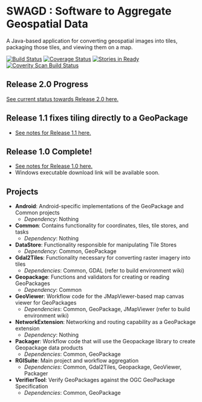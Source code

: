 SWAGD : Software to Aggregate Geospatial Data
===============

A Java-based application for converting geospatial images into tiles, packaging those tiles, and viewing them on a map.

[![Build Status](https://magnum.travis-ci.com/GitHubRGI/swagd.svg?token=sMDZhk629WtJNL1nWEEK&branch=master)](https://magnum.travis-ci.com/GitHubRGI/swagd)
[![Coverage Status](https://coveralls.io/repos/GitHubRGI/swagd/badge.svg?branch=master)](https://coveralls.io/r/GitHubRGI/swagd?branch=master)
[![Stories in Ready](https://badge.waffle.io/GitHubRGI/swagd.png?label=ready&title=Ready)](https://waffle.io/GitHubRGI/swagd)
[![Coverity Scan Build Status](https://scan.coverity.com/projects/3993/badge.svg)](https://scan.coverity.com/projects/3993)

## Release 2.0 Progress
[See current status towards Release 2.0 here.](https://github.com/GitHubRGI/swagd/milestones/Release%202.0)

## Release 1.1 fixes tiling directly to a GeoPackage
* [See notes for Release 1.1 here.](https://github.com/GitHubRGI/swagd/releases/tag/v1.1)

## Release 1.0 Complete!
* [See notes for Release 1.0 here.](https://github.com/GitHubRGI/swagd/releases/tag/v1.0)
* Windows executable download link will be available soon.

## Projects
* __Android__: Android-specific implementations of the GeoPackage and Common projects
  * _Dependency_: Nothing
* __Common__: Contains functionality for coordinates, tiles, tile stores, and tasks
  * _Dependency_: Nothing
* __DataStore__: Functionality responsible for manipulating Tile Stores
  * _Dependency_: Common, GeoPackage
* __Gdal2Tiles__: Functionality necessary for converting raster imagery into tiles
  * _Dependencies_: Common, GDAL (refer to build environment wiki)
* __Geopackage__: Functions and validators for creating or reading GeoPackages
  * _Dependency_: Common
* __GeoViewer__: Workflow code for the JMapViewer-based map canvas viewer for GeoPackages
  * _Dependencies_: Common, GeoPackage, JMapViewer (refer to build environment wiki)
* __NetworkExtension__: Networking and routing capability as a GeoPackage extension
  * _Dependency_: Nothing
* __Packager__: Workflow code that will use the Geopackage library to create Geopackage data products
  * _Dependencies_: Common, GeoPackage
* __RGISuite__: Main project and workflow aggregation
  * _Dependencies_: Common, Gdal2Tiles, Geopackage, GeoViewer, Packager
* __VerifierTool__: Verify GeoPackages against the OGC GeoPackage Specification
  * _Dependencies_: Common, GeoPackage
